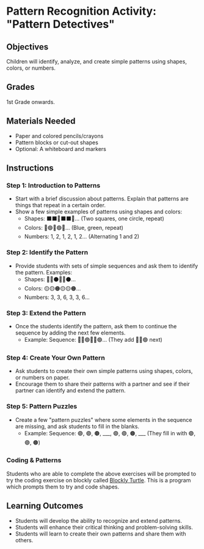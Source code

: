 # Pattern Recognition Activity: "Pattern Detectives"

## Objectives

Children will identify, analyze, and create simple patterns using shapes, colors, or numbers.

## Grades

1st Grade onwards.

## Materials Needed

- Paper and colored pencils/crayons
- Pattern blocks or cut-out shapes
- Optional: A whiteboard and markers

## Instructions

### Step 1: Introduction to Patterns

- Start with a brief discussion about patterns. Explain that patterns are things that repeat in a certain order.
- Show a few simple examples of patterns using shapes and colors:
  - Shapes: ⬛⬛🔴⬛⬛🔴… (Two squares, one circle, repeat)
  - Colors: 🔵🟢🔵🟢🔵… (Blue, green, repeat)
  - Numbers: 1, 2, 1, 2, 1, 2… (Alternating 1 and 2)

### Step 2: Identify the Pattern

- Provide students with sets of simple sequences and ask them to identify the pattern. Examples:
  - Shapes: 🔺🔺⚫️🔺🔺⚫️…
  - Colors: 🟡🟡🟠🟡🟡🟠…
  - Numbers: 3, 3, 6, 3, 3, 6…

### Step 3: Extend the Pattern

- Once the students identify the pattern, ask them to continue the sequence by adding the next few elements.
  - Example: Sequence: 🔵🔵🟢🔵🔵🟢… (They add 🔵🔵🟢 next)

### Step 4: Create Your Own Pattern

- Ask students to create their own simple patterns using shapes, colors, or numbers on paper.
- Encourage them to share their patterns with a partner and see if their partner can identify and extend the pattern.

### Step 5: Pattern Puzzles

- Create a few "pattern puzzles" where some elements in the sequence are missing, and ask students to fill in the blanks.
  - Example: Sequence: 🟣, 🟣, 🟤, ___, 🟣, 🟣, 🟤, ___ (They fill in with 🟣, 🟣, 🟤)

### Coding & Patterns

Students who are able to complete the above exercises will be prompted to try the coding exercise on blockly called [Blockly Turtle](https://blockly.games/turtle?lang=en). This is a program which prompts them to try and code shapes.

## Learning Outcomes

- Students will develop the ability to recognize and extend patterns.
- Students will enhance their critical thinking and problem-solving skills.
- Students will learn to create their own patterns and share them with others.
